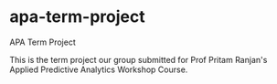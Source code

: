 # apa-term-project
APA Term Project

This is the term project our group submitted for Prof Pritam Ranjan's Applied Predictive Analytics Workshop Course.
